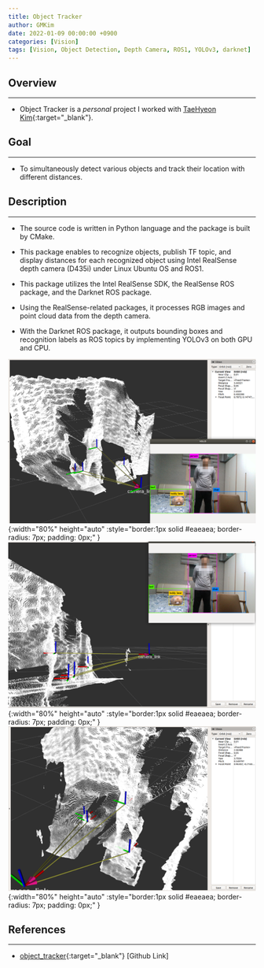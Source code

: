 ```yaml
---
title: Object Tracker
author: GMKim
date: 2022-01-09 00:00:00 +0900
categories: [Vision]
tags: [Vision, Object Detection, Depth Camera, ROS1, YOLOv3, darknet]
---
```


## Overview
---
- Object Tracker is a *personal* project I worked with [TaeHyeon Kim](https://github.com/QualiaT){:target="_blank"}.


## Goal
---
- To simultaneously detect various objects and track their location with different distances. 


## Description
---
- The source code is written in Python language and the package is built by CMake.

- This package enables to recognize objects, publish TF topic, and
display distances for each recognized object using Intel RealSense depth camera (D435i) under Linux Ubuntu OS and ROS1.

- This package utilizes the Intel RealSense SDK, the RealSense ROS package, and the Darknet ROS package.

- Using the RealSense-related packages, it processes RGB images and point cloud data from the depth camera.

- With the Darknet ROS package, it outputs bounding boxes and recognition labels as ROS topics by implementing YOLOv3 on both GPU and CPU.

![obj_tracker_1](/assets/img/object_tracker_1.png){:width="80%" height="auto" :style="border:1px solid #eaeaea; border-radius: 7px; padding: 0px;" }
![obj_tracker_2](/assets/img/object_tracker_2.png){:width="80%" height="auto" :style="border:1px solid #eaeaea; border-radius: 7px; padding: 0px;" }
![obj_tracker_3](/assets/img/object_tracker_3.png){:width="80%" height="auto" :style="border:1px solid #eaeaea; border-radius: 7px; padding: 0px;" }

## References
---
- [object_tracker](https://github.com/gmkim97/object_tracker){:target="_blank"} [Github Link]
